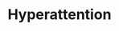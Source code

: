 ---
artist: Dijit
title: Hyperattention
apple_link: 'https://music.apple.com/us/album/hyperattention-selected-dijital-works-vol-1/1511966664'
link: 'https://www.dropbox.com/s/2m9udqcw07nurzz/Dijit.zip?dl=1'
content: ""
new_image: ../assets/FFWD/dijit.jpg
published_date: '2020-05-16T00:14:16.000Z'
---